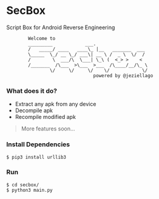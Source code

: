 # SecBox
Script Box for Android Reverse Engineering

```
        Welcome to
        _________            ___.                 
        /   _____/ ____   ____\_ |__   _______  ___
        \_____  \_/ __ \_/ ___\| __ \ /  _ \  \/  /
        /        \  ___/\  \___| \_\ (  <_> >    < 
        /_______  /\___  >\___  >___  /\____/__/\_ \
                \/     \/     \/    \/            \/
                                powered by @jeziellago
```

### What does it do?
- Extract any apk from any device
- Decompile apk
- Recompile modified apk
> More features soon...

### Install Dependencies
```
$ pip3 install urllib3
```

### Run
```
$ cd secbox/
$ python3 main.py
```
